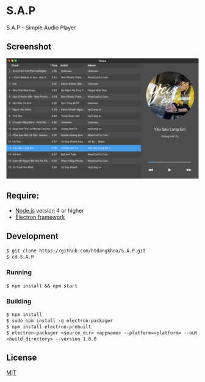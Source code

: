 # S.A.P
S.A.P - Simple Audio Player

## Screenshot
![screenshot](https://github.com/htdangkhoa/S.A.P/blob/master/screenshots/1.png)

## Require:  
  - [Node.js](https://nodejs.org/) version 4 or higher
  - [Electron framework](http://electron.atom.io/)

## Development
```
$ git clone https://github.com/htdangkhoa/S.A.P.git
$ cd S.A.P
```
  
### Running
```
$ npm install && npm start
```
  
### Building
```
$ npm install
$ sudo npm install -g electron-packager
$ npm install electron-prebuilt
$ electron-packager <source_dir> <appname> --platform=<platform> --out <build_directory> --version 1.0.0
```

  
## License
[MIT](https://github.com/htdangkhoa/S.A.P/blob/master/LICENSE)
